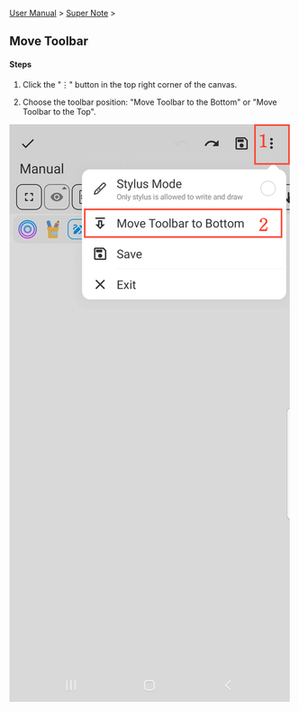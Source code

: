 [User Manual](/dragonnest/drawnote/manual/en) > [Super Note](/dragonnest/drawnote/manual/en/super_note) >

Move Toolbar
---
#### Steps

1. Click the "⋮" button in the top right corner of the canvas.

2. Choose the toolbar position: "Move Toolbar to the Bottom" or "Move Toolbar to the Top".

![](imgs/move_toolbar1.png)